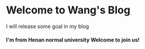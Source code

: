 # Welcome to Wang's Blog
I will release some goal in my blog


#### I'm from Henan normal university Welcome to join us!
